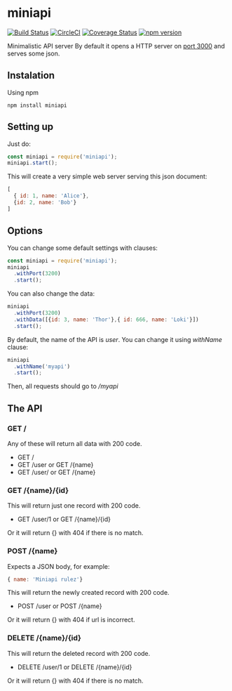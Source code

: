 # miniapi
[![Build Status](https://travis-ci.org/pxai/miniapi.svg?branch=master)](https://travis-ci.org/pxai/miniapi)
[![CircleCI](https://circleci.com/gh/pxai/miniapi.svg?style=svg)](https://circleci.com/gh/pxai/miniapi)
[![Coverage Status](https://coveralls.io/repos/github/pxai/miniapi/badge.svg)](https://coveralls.io/github/pxai/miniapi)
[![npm version](https://badge.fury.io/js/miniapi.svg)](https://badge.fury.io/js/miniapi)

Minimalistic API server
By default it opens a HTTP server on [port 3000](http://localhost:3000)
and serves some json.

## Instalation
Using npm
```
npm install miniapi
```

## Setting up
Just do:
```javascript
const miniapi = require('miniapi');
miniapi.start();
```

This will create a very simple web server serving this json document:
```javascript
[
  { id: 1, name: 'Alice'},
  {id: 2, name: 'Bob'}
]
```

## Options
You can change some default settings with clauses:
```javascript
const miniapi = require('miniapi');
miniapi
  .withPort(3200)
  .start();
```

You can also change the data:
```javascript
miniapi
  .withPort(3200)
  .withData([{id: 3, name: 'Thor'},{ id: 666, name: 'Loki'}])
  .start();
```
By default, the name of the API is *user*. You can change it using *withName* clause:
```javascript
miniapi
  .withName('myapi')
  .start();
```
Then, all requests should go to */myapi*

## The API

### GET /
Any of these will return all data with 200 code.
- GET /
- GET /user  or GET /{name}
- GET /user/ or GET /{name}

### GET /{name}/{id}
This will return just one record with 200 code.
- GET /user/1  or GET /{name}/{id}

Or it will return {} with 404 if there is no match.

### POST /{name}
Expects a JSON body, for example:

```javascript
{ name: 'Miniapi rulez'}
```
This will return the newly created record with 200 code.
- POST /user  or POST /{name}

Or it will return {} with 404 if url is incorrect.

### DELETE /{name}/{id}
  This will return the deleted record with 200 code.
  - DELETE /user/1  or DELETE /{name}/{id}

  Or it will return {} with 404 if there is no match.
